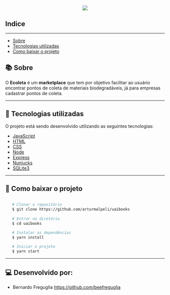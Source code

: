<h1 align= 'center'>

<img src = https://uploaddeimagens.com.br/images/002/765/705/original/2020-07-13_09-27.png?1594643274>

</h1>

## Indice

---
- [Sobre](#-sobre)
- [Tecnologias utilizadas](#-tecnologias-utilizadas)
- [Como baixar o projeto](#-como-baixar-o-projeto)

## 📚 Sobre

O **Ecoleta** é um **marketplace** que tem por objetivo facilitar ao usuário encontrar pontos de coleta de materiais biodegradáveis, já para empresas cadastrar pontos de coleta.

---

## 🚀 Tecnologias utilizadas

O projeto está sendo desenvolvido utilizando as seguintes tecnologias:

- [JavaScript]()
- [HTML]()
- [CSS]()
- [Node]()
- [Express]()
- [Nunjucks]()
- [SQLite3]()

---

## 👨 Como baixar o projeto

```bash

   # Clonar o repositório
   $ git clone https://github.com/arturmalpeli/uaibooks
   
   # Entrar no diretório
   $ cd uaibooks

   # Instalar as dependências
   $ yarn install
   
   # Iniciar o projeto
   $ yarn start

```
---
## 💻 Desenvolvido por: 

- Bernardo Freguglia https://github.com/beefreguglia
                  


